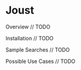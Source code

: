 Joust
=====

Overview
// TODO

Installation
// TODO

Sample Searches
// TODO

Possible Use Cases
// TODO
